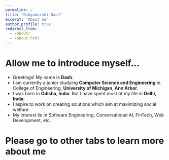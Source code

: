 ```yaml
---
permalink: /
title: "Dibyadarshi Dash"
excerpt: "About me"
author_profile: true
redirect_from: 
  - /about/
  - /about.html
---
```

Allow me to introduce myself...
===
* Greetings! My name is  __Dash__.
* I am currently a junior studying __Computer Science and Engineering__ in College of Engineering, __University of Michigan, Ann Arbor__.
* I was born in __Odisha, India__. But I have spent most of my life in __Delhi, India__.
* I aspire to work on creating solutions which aim at maximizing social welfare. 
* My interest lie in Software Engineering, Conversational AI, FinTech, Web Development, etc.

Please go to other tabs to learn more about me
===

